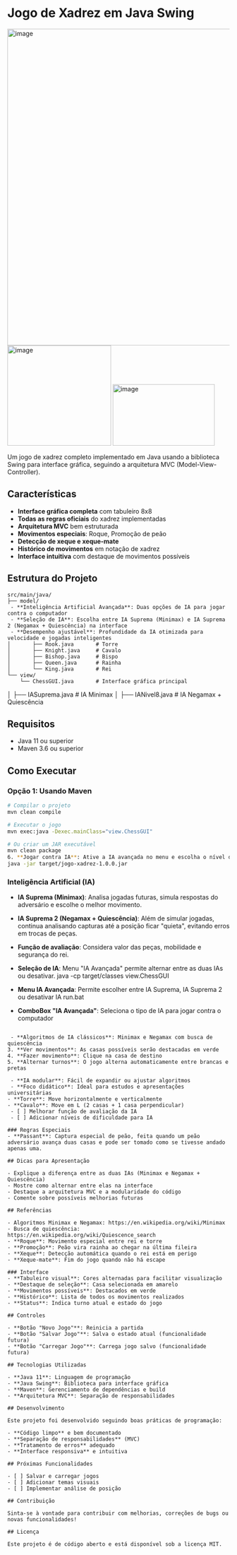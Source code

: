 # Jogo de Xadrez em Java Swing
<img width="1365" height="717" alt="image" src="https://github.com/user-attachments/assets/1a56a2e2-62fb-4a91-a300-2ec2fef29af8" />
<img width="235" height="227" alt="image" src="https://github.com/user-attachments/assets/4e1169b7-1d90-40ac-a6bc-187a9898214e" />
<img width="231" height="139" alt="image" src="https://github.com/user-attachments/assets/6b35c0d5-fd80-4cfd-ab92-fdfdd959cf04" />


Um jogo de xadrez completo implementado em Java usando a biblioteca Swing para interface gráfica, seguindo a arquitetura MVC (Model-View-Controller).

## Características

- **Interface gráfica completa** com tabuleiro 8x8
- **Todas as regras oficiais** do xadrez implementadas
- **Arquitetura MVC** bem estruturada
- **Movimentos especiais**: Roque, Promoção de peão
- **Detecção de xeque e xeque-mate**
- **Histórico de movimentos** em notação de xadrez
- **Interface intuitiva** com destaque de movimentos possíveis

## Estrutura do Projeto

```
src/main/java/
├── model/
 - **Inteligência Artificial Avançada**: Duas opções de IA para jogar contra o computador
 - **Seleção de IA**: Escolha entre IA Suprema (Minimax) e IA Suprema 2 (Negamax + Quiescência) na interface
 - **Desempenho ajustável**: Profundidade da IA otimizada para velocidade e jogadas inteligentes
│       ├── Rook.java       # Torre
│       ├── Knight.java     # Cavalo
│       ├── Bishop.java     # Bispo
│       ├── Queen.java      # Rainha
│       └── King.java       # Rei
└── view/
    └── ChessGUI.java       # Interface gráfica principal
```

│   ├── IASuprema.java     # IA Minimax
│   ├── IANivel8.java      # IA Negamax + Quiescência
## Requisitos

- Java 11 ou superior
- Maven 3.6 ou superior

## Como Executar

### Opção 1: Usando Maven
```bash
# Compilar o projeto
mvn clean compile

# Executar o jogo
mvn exec:java -Dexec.mainClass="view.ChessGUI"

# Ou criar um JAR executável
mvn clean package
6. **Jogar contra IA**: Ative a IA avançada no menu e escolha o nível desejado
java -jar target/jogo-xadrez-1.0.0.jar
```


### Inteligência Artificial (IA)
- **IA Suprema (Minimax)**: Analisa jogadas futuras, simula respostas do adversário e escolhe o melhor movimento.
- **IA Suprema 2 (Negamax + Quiescência)**: Além de simular jogadas, continua analisando capturas até a posição ficar "quieta", evitando erros em trocas de peças.
- **Função de avaliação**: Considera valor das peças, mobilidade e segurança do rei.
- **Seleção de IA**: Menu "IA Avançada" permite alternar entre as duas IAs ou desativar.
java -cp target/classes view.ChessGUI
 - **Menu IA Avançada**: Permite escolher entre IA Suprema, IA Suprema 2 ou desativar IA
run.bat

 - **ComboBox "IA Avançada"**: Seleciona o tipo de IA para jogar contra o computador
```

 - **Algoritmos de IA clássicos**: Minimax e Negamax com busca de quiescência
3. **Ver movimentos**: As casas possíveis serão destacadas em verde
4. **Fazer movimento**: Clique na casa de destino
5. **Alternar turnos**: O jogo alterna automaticamente entre brancas e pretas

 - **IA modular**: Fácil de expandir ou ajustar algoritmos
 - **Foco didático**: Ideal para estudos e apresentações universitárias
- **Torre**: Move horizontalmente e verticalmente
- **Cavalo**: Move em L (2 casas + 1 casa perpendicular)
 - [ ] Melhorar função de avaliação da IA
 - [ ] Adicionar níveis de dificuldade para IA

### Regras Especiais
- **Passant**: Captura especial de peão, feita quando um peão adversário avança duas casas e pode ser tomado como se tivesse andado apenas uma.

## Dicas para Apresentação

- Explique a diferença entre as duas IAs (Minimax e Negamax + Quiescência)
- Mostre como alternar entre elas na interface
- Destaque a arquitetura MVC e a modularidade do código
- Comente sobre possíveis melhorias futuras

## Referências

- Algoritmos Minimax e Negamax: https://en.wikipedia.org/wiki/Minimax
- Busca de quiescência: https://en.wikipedia.org/wiki/Quiescence_search
- **Roque**: Movimento especial entre rei e torre
- **Promoção**: Peão vira rainha ao chegar na última fileira
- **Xeque**: Detecção automática quando o rei está em perigo
- **Xeque-mate**: Fim do jogo quando não há escape

### Interface
- **Tabuleiro visual**: Cores alternadas para facilitar visualização
- **Destaque de seleção**: Casa selecionada em amarelo
- **Movimentos possíveis**: Destacados em verde
- **Histórico**: Lista de todos os movimentos realizados
- **Status**: Indica turno atual e estado do jogo

## Controles

- **Botão "Novo Jogo"**: Reinicia a partida
- **Botão "Salvar Jogo"**: Salva o estado atual (funcionalidade futura)
- **Botão "Carregar Jogo"**: Carrega jogo salvo (funcionalidade futura)

## Tecnologias Utilizadas

- **Java 11**: Linguagem de programação
- **Java Swing**: Biblioteca para interface gráfica
- **Maven**: Gerenciamento de dependências e build
- **Arquitetura MVC**: Separação de responsabilidades

## Desenvolvimento

Este projeto foi desenvolvido seguindo boas práticas de programação:

- **Código limpo** e bem documentado
- **Separação de responsabilidades** (MVC)
- **Tratamento de erros** adequado
- **Interface responsiva** e intuitiva

## Próximas Funcionalidades

- [ ] Salvar e carregar jogos
- [ ] Adicionar temas visuais
- [ ] Implementar análise de posição

## Contribuição

Sinta-se à vontade para contribuir com melhorias, correções de bugs ou novas funcionalidades!

## Licença

Este projeto é de código aberto e está disponível sob a licença MIT.

